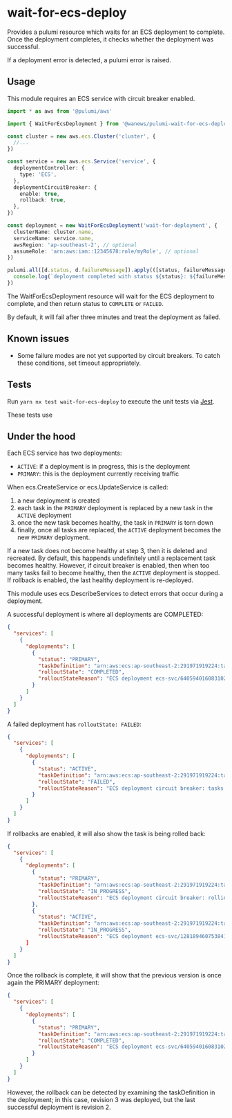 # wait-for-ecs-deploy

Provides a pulumi resource which waits for an ECS deployment to complete. Once the deployment completes, it checks whether the deployment was successful.

If a deployment error is detected, a pulumi error is raised.

## Usage

This module requires an ECS service with circuit breaker enabled.

```ts
import * as aws from '@pulumi/aws'

import { WaitForEcsDeployment } from '@wanews/pulumi-wait-for-ecs-deployment'

const cluster = new aws.ecs.Cluster('cluster', {
  //...
})

const service = new aws.ecs.Service('service', {
  deploymentController: {
    type: 'ECS',
  },
  deploymentCircuitBreaker: {
    enable: true,
    rollback: true,
  },
})

const deployment = new WaitForEcsDeployment('wait-for-deployment', {
  clusterName: cluster.name,
  serviceName: service.name,
  awsRegion: 'ap-southeast-2', // optional
  assumeRole: 'arn:aws:iam::12345678:role/myRole', // optional
})

pulumi.all([d.status, d.failureMessage]).apply(([status, failureMessage]) => {
  console.log(`deployment completed with status ${status}: ${failureMessage}`)
})
```

The WaitForEcsDeployment resource will wait for the ECS deployment to complete, and then return status to `COMPLETE` or `FAILED`.

By default, it will fail after three minutes and treat the deployment as failed.

## Known issues

- Some failure modes are not yet supported by circuit breakers. To catch these conditions, set timeout appropriately.

## Tests

Run `yarn nx test wait-for-ecs-deploy` to execute the unit tests via [Jest](https://jestjs.io).

These tests use

## Under the hood

Each ECS service has two deployments:

- `ACTIVE`: if a deployment is in progress, this is the deployment
- `PRIMARY`: this is the deployment currently receiving traffic

When ecs.CreateService or ecs.UpdateService is called:

1. a new deployment is created
2. each task in the `PRIMARY` deployment is replaced by a new task in the `ACTIVE` deployment
3. once the new task becomes healthy, the task in `PRIMARY` is torn down
4. finally, once all tasks are replaced, the `ACTIVE` deployment becomes the new `PRIMARY` deployment.

If a new task does not become healthy at step 3, then it is deleted and recreated. By default, this happends undefinitely until a replacement task becomes healthy. However, if circuit breaker is enabled, then when too many tasks fail to become healthy, then the `ACTIVE` deployment is stopped. If rollback is enabled, the last healthy deployment is re-deployed.

This module uses ecs.DescribeServices to detect errors that occur during a deployment.

A successful deployment is where all deployments are COMPLETED:

```json
{
  "services": [
    {
      "deployments": [
        {
          "status": "PRIMARY",
          "taskDefinition": "arn:aws:ecs:ap-southeast-2:291971919224:task-definition/news-thewest-pr713-web-app-task-definition:3",
          "rolloutState": "COMPLETED",
          "rolloutStateReason": "ECS deployment ecs-svc/6405940160831029548 completed."
        }
      ]
    }
  ]
}
```

A failed deployment has `rolloutState: FAILED`:

```json
{
  "services": [
    {
      "deployments": [
        {
          "status": "ACTIVE",
          "taskDefinition": "arn:aws:ecs:ap-southeast-2:291971919224:task-definition/news-thewest-pr713-web-app-task-definition:3",
          "rolloutState": "FAILED",
          "rolloutStateReason": "ECS deployment circuit breaker: tasks failed to start."
        }
      ]
    }
  ]
}
```

If rollbacks are enabled, it will also show the task is being rolled back:

```json
{
  "services": [
    {
      "deployments": [
        {
          "status": "PRIMARY",
          "taskDefinition": "arn:aws:ecs:ap-southeast-2:291971919224:task-definition/news-thewest-pr713-web-app-task-definition:2",
          "rolloutState": "IN_PROGRESS",
          "rolloutStateReason": "ECS deployment circuit breaker: rolling back to deploymentId ecs-svc/6405940160831029548."
        },
        {
          "status": "ACTIVE",
          "taskDefinition": "arn:aws:ecs:ap-southeast-2:291971919224:task-definition/news-thewest-pr713-web-app-task-definition:3",
          "rolloutState": "IN_PROGRESS",
          "rolloutStateReason": "ECS deployment ecs-svc/1281894607538416024 in progress."
      ]
    }
  ]
}
```

Once the rollback is complete, it will show that the previous version is once again the PRIMARY deployment:

```json
{
  "services": [
    {
      "deployments": [
        {
          "status": "PRIMARY",
          "taskDefinition": "arn:aws:ecs:ap-southeast-2:291971919224:task-definition/news-thewest-pr713-web-app-task-definition:2",
          "rolloutState": "COMPLETED",
          "rolloutStateReason": "ECS deployment ecs-svc/6405940160831029548 completed."
        }
      ]
    }
  ]
}
```

However, the rollback can be detected by examining the taskDefinition in the deployment; in this case, revision 3 was deployed, but the last successful deployment is revision 2.
